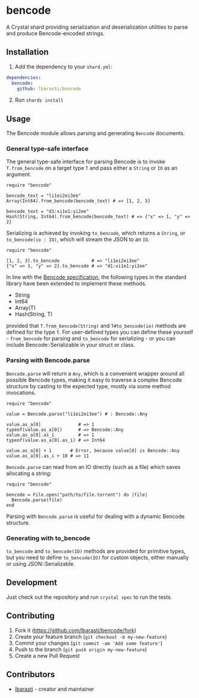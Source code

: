 # bencode

A Crystal shard providing serialization and deserialization utilities to parse and produce Bencode-encoded strings.

## Installation

1. Add the dependency to your `shard.yml`:

```yaml
dependencies:
  bencode:
    github: lbarasti/bencode
```

2. Run `shards install`

## Usage

The Bencode module allows parsing and generating `Bencode` documents.

### General type-safe interface
The general type-safe interface for parsing Bencode is to invoke `T.from_bencode` on a target type `T` and pass either a `String` or `IO` as an argument.

```crystal
require "bencode"

bencode_text = "li1ei2ei3ee"
Array(Int64).from_bencode(bencode_text) # => [1, 2, 3]

bencode_text = "d1:xi1e1:yi2ee"
Hash(String, Int64).from_bencode(bencode_text) # => {"x" => 1, "y" => 2}
```

Serializing is achieved by invoking `to_bencode`, which returns a `String`, or `to_bencode(io : IO)`, which will stream the JSON to an `IO`.

```crystal
require "bencode"

[1, 2, 3].to_bencode            # => "li1ei2ei3ee"
{"x" => 1, "y" => 2}.to_bencode # => "d1:xi1e1:yi2ee"
```

In line with the [Bencode specification](https://wiki.theory.org/index.php/BitTorrentSpecification), the following types in the standard library have been extended to implement these methods.
* String
* Int64
* Array(T)
* Hash(String, T)

provided that `T.from_bencode(String)` and `T#to_bencode(io)` methods are defined for the type `T`. For user-defined types you can define these yourself - `from_bencode` for parsing and `to_bencode` for serializing - or you can include Bencode::Serializable in your struct or class.

### Parsing with Bencode.parse
`Bencode.parse` will return a `Any`, which is a convenient wrapper around all possible Bencode types, making it easy to traverse a complex Bencode structure by casting to the expected type, mostly via some method invocations.

```crystal
require "bencode"

value = Bencode.parse("li1ei2ei3ee") # : Bencode::Any

value.as_a[0]              # => 1
typeof(value.as_a[0])      # => Bencode::Any
value.as_a[0].as_i         # => 1
typeof(value.as_a[0].as_i) # => Int64

value.as_a[0] + 1       # Error, because value[0] is Bencode::Any
value.as_a[0].as_i + 10 # => 11
```

`Bencode.parse` can read from an IO directly (such as a file) which saves allocating a string:

```crystal
require "bencode"

bencode = File.open("path/to/file.torrent") do |file|
  Bencode.parse(file)
end
```

Parsing with `Bencode.parse` is useful for dealing with a dynamic Bencode structure.

### Generating with to_bencode
`to_bencode` and `to_bencode(IO)` methods are provided for primitive types, but you need to define `to_bencode(IO)` for custom objects, either manually or using JSON::Serializable.

## Development

Just check out the repository and run `crystal spec` to run the tests.

## Contributing

1. Fork it (<https://github.com/lbarasti/bencode/fork>)
2. Create your feature branch (`git checkout -b my-new-feature`)
3. Commit your changes (`git commit -am 'Add some feature'`)
4. Push to the branch (`git push origin my-new-feature`)
5. Create a new Pull Request

## Contributors

- [lbarasti](https://github.com/lbarasti) - creator and maintainer
